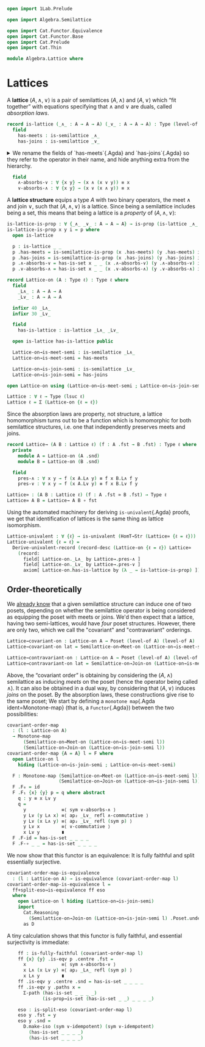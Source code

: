 ```agda
open import 1Lab.Prelude

open import Algebra.Semilattice

open import Cat.Functor.Equivalence
open import Cat.Functor.Base
open import Cat.Prelude
open import Cat.Thin

module Algebra.Lattice where
```

<!--
```agda
private variable
  ℓ : Level
  A : Type ℓ
open Functor
```
-->

# Lattices

A **lattice** $(A, \land, \lor)$ is a pair of semilattices $(A, \land)$
and $(A, \lor)$ which “fit together” with equations specifying that
$\land$ and $\lor$ are duals, called _absorption laws_.

```agda
record is-lattice (_∧_ : A → A → A) (_∨_ : A → A → A) : Type (level-of A) where
  field
    has-meets : is-semilattice _∧_
    has-joins : is-semilattice _∨_
```

<details>
<summary>
We rename the fields of `has-meets`{.Agda} and `has-joins`{.Agda} so they
refer to the operator in their name, and hide anything extra from the
hierarchy.
</summary>

```agda
  open is-semilattice has-meets public
    renaming ( associative to ∧-associative
             ; commutative to ∧-commutative
             ; idempotent to ∧-idempotent
             )
    hiding ( has-is-magma ; has-is-semigroup )

  open is-semilattice has-joins public
    renaming ( associative to ∨-associative
             ; commutative to ∨-commutative
             ; idempotent to ∨-idempotent )
    hiding ( underlying-set ; has-is-magma ; has-is-set )
```
</details>

```agda
  field
    ∧-absorbs-∨ : ∀ {x y} → (x ∧ (x ∨ y)) ≡ x
    ∨-absorbs-∧ : ∀ {x y} → (x ∨ (x ∧ y)) ≡ x
```

A **lattice structure** equips a type $A$ with two binary operators,
the meet $\land$ and join $\lor$, such that $(A, \land, \lor)$ is a
lattice. Since being a semilattice includes being a set, this means that
being a lattice is a _property_ of $(A, \land, \lor)$:

```agda
is-lattice-is-prop : ∀ {_∧_ _∨_ : A → A → A} → is-prop (is-lattice _∧_ _∨_)
is-lattice-is-prop x y i = p where
  open is-lattice

  p : is-lattice _ _
  p .has-meets = is-semilattice-is-prop (x .has-meets) (y .has-meets) i
  p .has-joins = is-semilattice-is-prop (x .has-joins) (y .has-joins) i
  p .∧-absorbs-∨ = has-is-set x _ _ (x .∧-absorbs-∨) (y .∧-absorbs-∨) i
  p .∨-absorbs-∧ = has-is-set x _ _ (x .∨-absorbs-∧) (y .∨-absorbs-∧) i

record Lattice-on (A : Type ℓ) : Type ℓ where
  field
    _L∧_ : A → A → A
    _L∨_ : A → A → A

  infixr 40 _L∧_
  infixr 30 _L∨_

  field
    has-is-lattice : is-lattice _L∧_ _L∨_

  open is-lattice has-is-lattice public

  Lattice-on→is-meet-semi : is-semilattice _L∧_
  Lattice-on→is-meet-semi = has-meets

  Lattice-on→is-join-semi : is-semilattice _L∨_
  Lattice-on→is-join-semi = has-joins

open Lattice-on using (Lattice-on→is-meet-semi ; Lattice-on→is-join-semi) public

Lattice : ∀ ℓ → Type (lsuc ℓ)
Lattice ℓ = Σ (Lattice-on {ℓ = ℓ})
```

Since the absorption laws are property, not structure, a lattice
homomorphism turns out to be a function which is homomorphic for both
semilattice structures, i.e. one that independently preserves meets and
joins.

```agda
record Lattice→ (A B : Lattice ℓ) (f : A .fst → B .fst) : Type ℓ where
  private
    module A = Lattice-on (A .snd)
    module B = Lattice-on (B .snd)

  field
    pres-∧ : ∀ x y → f (x A.L∧ y) ≡ f x B.L∧ f y
    pres-∨ : ∀ x y → f (x A.L∨ y) ≡ f x B.L∨ f y

Lattice≃ : (A B : Lattice ℓ) (f : A .fst ≃ B .fst) → Type ℓ
Lattice≃ A B = Lattice→ A B ∘ fst
```

Using the automated machinery for deriving `is-univalent`{.Agda} proofs,
we get that identification of lattices is the same thing as lattice
isomorphism.

```agda
Lattice-univalent : ∀ {ℓ} → is-univalent (HomT→Str (Lattice≃ {ℓ = ℓ}))
Lattice-univalent {ℓ = ℓ} =
  Derive-univalent-record (record-desc (Lattice-on {ℓ = ℓ}) Lattice≃
    (record:
      field[ Lattice-on._L∧_ by Lattice→.pres-∧ ]
      field[ Lattice-on._L∨_ by Lattice→.pres-∨ ]
      axiom[ Lattice-on.has-is-lattice by (λ _ → is-lattice-is-prop) ]))
```

## Order-theoretically

We [already know] that a given semilattice structure can induce one of
two posets, depending on whether the semilattice operator is being
considered as equipping the poset with meets or joins. We'd then expect
that a lattice, having two semi-lattices, would have _four_ poset
structures. However, there are only two, which we call the "covariant"
and "contravariant" orderings.

[already know]: Algebra.Semilattice.html#order-theoretically

```agda
Lattice→covariant-on : Lattice-on A → Poset (level-of A) (level-of A)
Lattice→covariant-on lat = Semilattice-on→Meet-on (Lattice-on→is-meet-semi lat)

Lattice→contravariant-on : Lattice-on A → Poset (level-of A) (level-of A)
Lattice→contravariant-on lat = Semilattice-on→Join-on (Lattice-on→is-meet-semi lat)
```

Above, the “covariant order” is obtaining by considering the $(A,
\land)$ semilattice as inducing _meets_ on the poset (hence the operator
being called $\land$). It can also be obtained in a dual way, by
considering that $(A, \lor)$ induces _joins_ on the poset. By the
absorption laws, these constructions give rise to the same poset; We
start by defining a `monotone map`{.Agda ident=Monotone-map} (that is, a
`Functor`{.Agda}) between the two possibilities:

```agda
covariant-order-map
  : (l : Lattice-on A)
  → Monotone-map
      (Semilattice-on→Meet-on (Lattice-on→is-meet-semi l))
      (Semilattice-on→Join-on (Lattice-on→is-join-semi l))
covariant-order-map {A = A} l = F where
  open Lattice-on l
    hiding (Lattice-on→is-join-semi ; Lattice-on→is-meet-semi)

  F : Monotone-map (Semilattice-on→Meet-on (Lattice-on→is-meet-semi l))
                   (Semilattice-on→Join-on (Lattice-on→is-join-semi l))
  F .F₀ = id
  F .F₁ {x} {y} p = q where abstract
    q : y ≡ x L∨ y
    q =
      y             ≡⟨ sym ∨-absorbs-∧ ⟩
      y L∨ (y L∧ x) ≡⟨ ap₂ _L∨_ refl ∧-commutative ⟩
      y L∨ (x L∧ y) ≡⟨ ap₂ _L∨_ refl (sym p) ⟩
      y L∨ x        ≡⟨ ∨-commutative ⟩
      x L∨ y        ∎
  F .F-id = has-is-set _ _ _ _
  F .F-∘ _ _ = has-is-set _ _ _ _
```

We now show that this functor is an equivalence: It is fully faithful
and split essentially surjective.

```agda
covariant-order-map-is-equivalence
  : (l : Lattice-on A) → is-equivalence (covariant-order-map l)
covariant-order-map-is-equivalence l =
  ff+split-eso→is-equivalence ff eso
  where
    open Lattice-on l hiding (Lattice-on→is-join-semi)
    import
      Cat.Reasoning
        (Semilattice-on→Join-on (Lattice-on→is-join-semi l) .Poset.underlying)
      as D
```

A tiny calculation shows that this functor is fully faithful, and
essential surjectivity is immediate:

```agda
    ff : is-fully-faithful (covariant-order-map l)
    ff {x} {y} .is-eqv p .centre .fst =
      x             ≡⟨ sym ∧-absorbs-∨ ⟩
      x L∧ (x L∨ y) ≡⟨ ap₂ _L∧_ refl (sym p) ⟩
      x L∧ y        ∎
    ff .is-eqv y .centre .snd = has-is-set _ _ _ _
    ff .is-eqv y .paths x =
      Σ-path (has-is-set _ _ _ _)
             (is-prop→is-set (has-is-set _ _) _ _ _ _)

    eso : is-split-eso (covariant-order-map l)
    eso y .fst = y
    eso y .snd =
      D.make-iso (sym ∨-idempotent) (sym ∨-idempotent)
        (has-is-set _ _ _ _)
        (has-is-set _ _ _ _)
```
